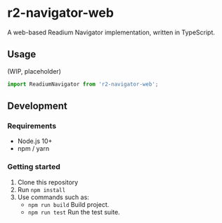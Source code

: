 # r2-navigator-web
A web-based Readium Navigator implementation, written in TypeScript.

## Usage
(WIP, placeholder)
```js
import ReadiumNavigator from 'r2-navigator-web';
```

## Development

### Requirements
- Node.js 10+
- npm / yarn

### Getting started

1. Clone this repository
2. Run `npm install`
3. Use commands such as:
    - `npm run build` Build project.
    - `npm run test` Run the test suite.

